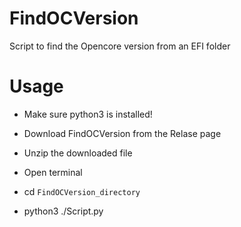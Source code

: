 # FindOCVersion
Script to find the Opencore version from an EFI folder

# Usage
- Make sure python3 is installed!

- Download FindOCVersion from the Relase page
- Unzip the downloaded file
- Open terminal
- cd `FindOCVersion_directory`
- python3 ./Script.py
